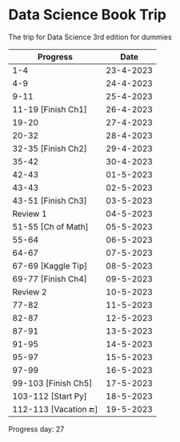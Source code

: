 # Data Science Book Trip
The trip for Data Science 3rd edition for dummies 

| Progress              | Date      |
| --------------------- | --------- |
| 1-4                   | 23-4-2023 |
| 4-9                   | 24-4-2023 |
| 9-11                  | 25-4-2023 |
| 11-19 [Finish Ch1]    | 26-4-2023 |
| 19-20                 | 27-4-2023 |
| 20-32                 | 28-4-2023 |
| 32-35 [Finish Ch2]    | 29-4-2023 |
| 35-42                 | 30-4-2023 |
| 42-43                 | 01-5-2023 |
| 43-43                 | 02-5-2023 |
| 43-51 [Finish Ch3]    | 03-5-2023 |
| Review 1              | 04-5-2023 |
| 51-55 [Ch of Math]    | 05-5-2023 |
| 55-64                 | 06-5-2023 |
| 64-67                 | 07-5-2023 |
| 67-69 [Kaggle Tip]    | 08-5-2023 |
| 69-77 [Finish Ch4]    | 09-5-2023 |
| Review 2              | 10-5-2023 |
| 77-82                 | 11-5-2023 |
| 82-87                 | 12-5-2023 |
| 87-91                 | 13-5-2023 |
| 91-95                 | 14-5-2023 |
| 95-97                 | 15-5-2023 |
| 97-99                 | 16-5-2023 |
| 99-103 [Finish Ch5]   | 17-5-2023 |
| 103-112 [Start Py]    | 18-5-2023 |
| 112-113 [Vacation 🔚] | 19-5-2023 |

Progress day: 27


